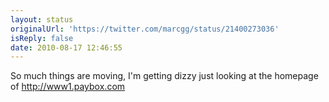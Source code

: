```yaml
---
layout: status
originalUrl: 'https://twitter.com/marcgg/status/21400273036'
isReply: false
date: 2010-08-17 12:46:55
---
```


So much things are moving, I'm getting dizzy just looking at the homepage of http://www1.paybox.com
